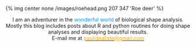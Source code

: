 {% img center none /images/roehead.png 207 347 'Roe deer' %}
<center>I am an adventurer in the <font color = "#0099FF">wonderful world</font> of biological shape analysis. Mostly this blog includes posts about R and python routines for doing shape analyses and displaying beautiful results.</center>  
<center>E-mail me at <a href="mailto:paulidealiste@gmail.com"><font color = "orange">paulidealiste@gmail.com</font></a></center>
<p></p>
<center><script src="//platform.linkedin.com/in.js" type="text/javascript">
  lang: en_US
</script>
<script type="IN/Share" data-url="http://creativemorphometrics.co.vu/"></script></center>